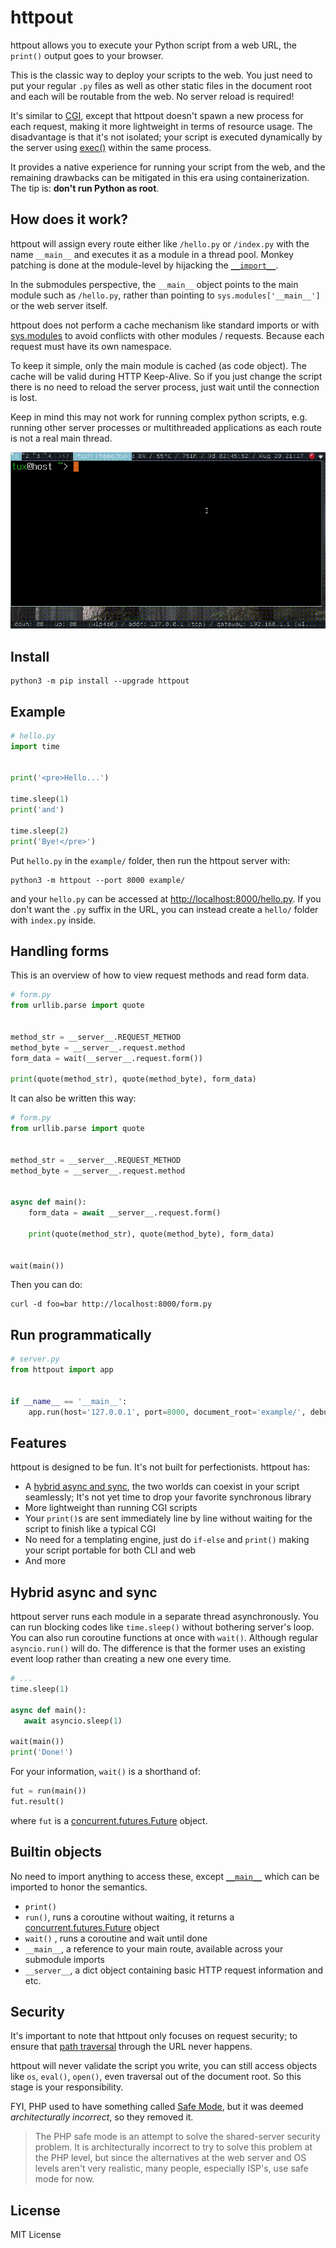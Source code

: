 # httpout
httpout allows you to execute your Python script from a web URL, the `print()` output goes to your browser.

This is the classic way to deploy your scripts to the web.
You just need to put your regular `.py` files as well as other static files in the document root and each will be routable from the web. No server reload is required!

It's similar to [CGI](https://en.wikipedia.org/wiki/Common_Gateway_Interface), except that httpout doesn't spawn a new process for each request,
making it more lightweight in terms of resource usage.
The disadvantage is that it's not isolated; your script is executed dynamically by the server using [exec()](https://docs.python.org/3/library/functions.html#exec) within the same process.

It provides a native experience for running your script from the web,
and the remaining drawbacks can be mitigated in this era using containerization. The tip is: **don't run Python as root**.

## How does it work?
httpout will assign every route either like `/hello.py` or `/index.py` with the name `__main__` and executes it as a module in a thread pool.
Monkey patching is done at the module-level by hijacking the [`__import__`](https://docs.python.org/3/library/functions.html#import__).

In the submodules perspective, the `__main__` object points to the main module such as `/hello.py`, rather than pointing to `sys.modules['__main__']` or the web server itself.

httpout does not perform a cache mechanism like standard imports or with [sys.modules](https://docs.python.org/3/library/sys.html#sys.modules) to avoid conflicts with other modules / requests. Because each request must have its own namespace.

To keep it simple, only the main module is cached (as code object).
The cache will be valid during HTTP Keep-Alive.
So if you just change the script there is no need to reload the server process, just wait until the connection is lost.

Keep in mind this may not work for running complex python scripts,
e.g. running other server processes or multithreaded applications as each route is not a real main thread.

![httpout](https://raw.githubusercontent.com/nggit/httpout/main/example/static/hello.gif)

## Install
```
python3 -m pip install --upgrade httpout
```

## Example
```python
# hello.py
import time


print('<pre>Hello...')

time.sleep(1)
print('and')

time.sleep(2)
print('Bye!</pre>')
```

Put `hello.py` in the `example/` folder, then run the httpout server with:
```
python3 -m httpout --port 8000 example/
```

and your `hello.py` can be accessed at [http://localhost:8000/hello.py](http://localhost:8000/hello.py).
If you don't want the `.py` suffix in the URL, you can instead create a `hello/` folder with `index.py` inside.

## Handling forms
This is an overview of how to view request methods and read form data.

```python
# form.py
from urllib.parse import quote


method_str = __server__.REQUEST_METHOD
method_byte = __server__.request.method
form_data = wait(__server__.request.form())

print(quote(method_str), quote(method_byte), form_data)
```

It can also be written this way:
```python
# form.py
from urllib.parse import quote


method_str = __server__.REQUEST_METHOD
method_byte = __server__.request.method


async def main():
    form_data = await __server__.request.form()

    print(quote(method_str), quote(method_byte), form_data)


wait(main())
```

Then you can do:
```
curl -d foo=bar http://localhost:8000/form.py
```

## Run programmatically
```python
# server.py
from httpout import app


if __name__ == '__main__':
    app.run(host='127.0.0.1', port=8000, document_root='example/', debug=True)
```

## Features
httpout is designed to be fun. It's not built for perfectionists. httpout has:
- A [hybrid async and sync](#hybrid-async-and-sync), the two worlds can coexist in your script seamlessly; It's not yet time to drop your favorite synchronous library
- More lightweight than running CGI scripts
- Your `print()`s are sent immediately line by line without waiting for the script to finish like a typical CGI
- No need for a templating engine, just do `if-else` and `print()` making your script portable for both CLI and web
- And more

## Hybrid async and sync
httpout server runs each module in a separate thread asynchronously. You can run blocking codes like `time.sleep()` without bothering server's loop.
You can also run coroutine functions at once with `wait()`. Although regular `asyncio.run()` will do. The difference is that the former uses an existing event loop rather than creating a new one every time.

```python
# ...
time.sleep(1)

async def main():
   await asyncio.sleep(1)

wait(main())
print('Done!')
```

For your information, `wait()` is a shorthand of:
```python
fut = run(main())
fut.result()
```

where `fut` is a [concurrent.futures.Future](https://docs.python.org/3/library/concurrent.futures.html#concurrent.futures.Future) object.

## Builtin objects
No need to import anything to access these, except [`__main__`](https://docs.python.org/3/library/__main__.html) which can be imported to honor the semantics.
- `print()`
- `run()`, runs a coroutine without waiting, it returns a [concurrent.futures.Future](https://docs.python.org/3/library/concurrent.futures.html#concurrent.futures.Future) object
- `wait()` , runs a coroutine and wait until done
- `__main__`, a reference to your main route, available across your submodule imports
- `__server__`, a dict object containing basic HTTP request information and etc.

## Security
It's important to note that httpout only focuses on request security;
to ensure that [path traversal](https://en.wikipedia.org/wiki/Directory_traversal_attack) through the URL never happens.

httpout will never validate the script you write,
you can still access objects like `os`, `eval()`, `open()`, even traversal out of the document root.
So this stage is your responsibility.

FYI, PHP used to have something called [Safe Mode](https://web.archive.org/web/20201014032613/https://www.php.net/manual/en/features.safe-mode.php), but it was deemed *architecturally incorrect*, so they removed it.

> The PHP safe mode is an attempt to solve the shared-server security problem.
> It is architecturally incorrect to try to solve this problem at the PHP level,
> but since the alternatives at the web server and OS levels aren't very realistic,
> many people, especially ISP's, use safe mode for now.

## License
MIT License
